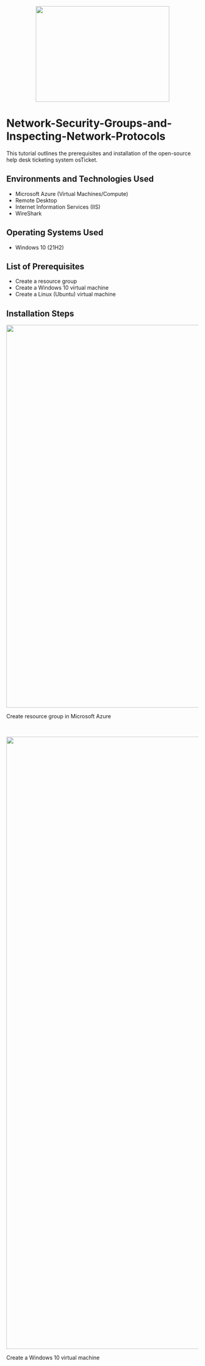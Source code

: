 

<p align="center">
<img src="https://github.com/user-attachments/assets/9f7aa60e-9932-448e-9873-0d06600b8f8a" height="250" width="350"
</p>

<h1>Network-Security-Groups-and-Inspecting-Network-Protocols</h1>
This tutorial outlines the prerequisites and installation of the open-source help desk ticketing system osTicket.<br />


<h2>Environments and Technologies Used</h2>

- Microsoft Azure (Virtual Machines/Compute)
- Remote Desktop
- Internet Information Services (IIS)
- WireShark

<h2>Operating Systems Used </h2>

- Windows 10</b> (21H2)

<h2>List of Prerequisites</h2>

- Create a resource group
- Create a Windows 10 virtual machine
- Create a Linux (Ubuntu) virtual machine


<h2>Installation Steps</h2>

<p>
<img src="https://github.com/user-attachments/assets/f339b176-4fdd-49bc-8294-99b05270d012" height="1000" width="900"
  </p>
  
<p>  Create resource group in Microsoft Azure </p>
<br />

<p><img src="https://github.com/user-attachments/assets/6e7acdf7-c7a0-4fc9-ba80-a423f2c1c1ed" height="1600" width="900"</p>
  
<p>Create a Windows 10 virtual machine</p>

<br />

<p>

</p>
<p>
</p>
<br />


